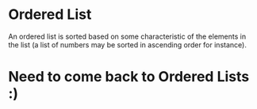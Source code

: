 # Ordered List

An ordered list is sorted based on some characteristic of the elements in the list (a list of numbers may be sorted in ascending order for instance).

# Need to come back to Ordered Lists :)


